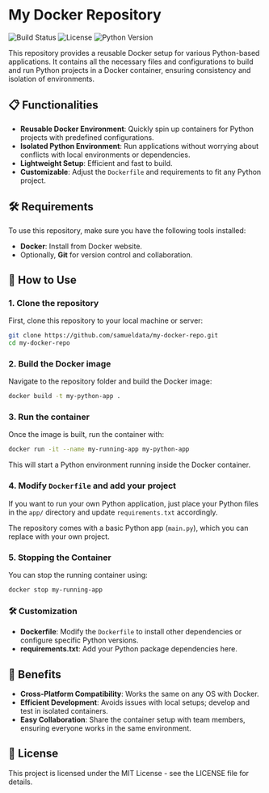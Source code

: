 # My Docker Repository

![Build Status](https://img.shields.io/badge/build-passing-brightgreen)   ![License](https://img.shields.io/badge/license-MIT-blue)   ![Python Version](https://img.shields.io/badge/python-3.9-blue)

This repository provides a reusable Docker setup for various Python-based applications. It contains all the necessary files and configurations to build and run Python projects in a Docker container, ensuring consistency and isolation of environments.

## 📋 Functionalities

- **Reusable Docker Environment**: Quickly spin up containers for Python projects with predefined configurations.
- **Isolated Python Environment**: Run applications without worrying about conflicts with local environments or dependencies.
- **Lightweight Setup**: Efficient and fast to build.
- **Customizable**: Adjust the `Dockerfile` and requirements to fit any Python project.

## 🛠️ Requirements

To use this repository, make sure you have the following tools installed:

- **Docker**: Install from Docker website.
- Optionally, **Git** for version control and collaboration.

## 🚀 How to Use

### 1. Clone the repository

First, clone this repository to your local machine or server:

```bash
git clone https://github.com/samueldata/my-docker-repo.git
cd my-docker-repo
```

### 2. Build the Docker image

Navigate to the repository folder and build the Docker image:

```bash
docker build -t my-python-app .
```

### 3. Run the container

Once the image is built, run the container with:

```bash
docker run -it --name my-running-app my-python-app
```

This will start a Python environment running inside the Docker container.

### 4. Modify `Dockerfile` and add your project

If you want to run your own Python application, just place your Python files in the `app/` directory and update `requirements.txt` accordingly.

The repository comes with a basic Python app (`main.py`), which you can replace with your own project.

### 5. Stopping the Container

You can stop the running container using:

```bash
docker stop my-running-app
```

### 🛠️ Customization

- **Dockerfile**: Modify the `Dockerfile` to install other dependencies or configure specific Python versions.
- **requirements.txt**: Add your Python package dependencies here.

## 🤔 Benefits

- **Cross-Platform Compatibility**: Works the same on any OS with Docker.
- **Efficient Development**: Avoids issues with local setups; develop and test in isolated containers.
- **Easy Collaboration**: Share the container setup with team members, ensuring everyone works in the same environment.

## 📄 License

This project is licensed under the MIT License - see the LICENSE file for details.
